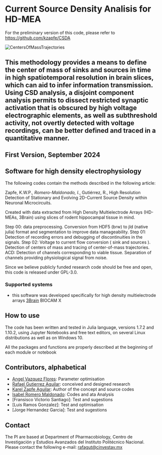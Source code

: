 # Current Source Density Analisis for HD-MEA

For the preliminary version of this code, please refer to https://github.com/kzapfe/CSDA


![CentersOfMassTrajectories](https://github.com/LBitn/Hippocampus-HDMEA-CSDA/blob/main/CentersOfMassTrajectories.gif)

This methodology provides a means to define the center of mass of sinks and sources in time in high spatiotemporal resolution in brain slices, which can aid to infer information transmission.
Using CSD analysis, a disjoint component analysis permits to dissect restricted synaptic activation that is obscured by high voltage electrographic elements, as well as subthreshold activity, not overtly detected with voltage recordings, can be better defined and traced in a quantitative manner.
---
**First Version, September 2024**
---

## Software for high density electrophysiology

The following codes contain the methods described in the following article:

Zapfe, K.W.P.*, Romero-Maldonado, I.*, Gutiérrez, R., High Resolution Detection of Stationary and Evolving 2D-Current Source Density within Neuronal Microcircuits.

Created with data extracted from High Density Multielectrode Arrays (HD-MEAs, 3Brain) using slices of rodent hippocampal tissue in mind.

Step 00: data preprocessing. Conversion from HDF5 (brw) to jld (native julia) format and segmentation to improve data manageability.
Step 01: Detection of recording errors and debugging of discontinuities in the signals.
Step 02: Voltage to current flow conversion ( sink and sources ). Detection of centers of mass and tracing of center-of-mass trajectories.
ACD: Detection of channels corresponding to viable tissue. Separation of channels providing physiological signal from noise.


Since we believe publicly funded research code should be free and open, this code is released under GPL-3.0.

### Supported systems <a name="systems"></a>

- this software was developed specifically for high density multielectrode arrays [3Brain](http://3brain.com/) BIOCAM X

## How to use <a name="quickstart"></a>

The code has been written and tested in Julia language, versions 1.7.2 and 1.10.2, using Jupyter Notebooks and free text editors, on several Linux distributions as well as on Windows 10.

All the packages and functions are properly described at the beginning of each module or notebook

## Contributors, alphabetical <a name="people"></a>

- [Angel Vazquez Flores](https://github.com/Angeldk16): Parameter optimisation
- [Rafael Gutierrez Aguilar](rafagut@cinvestav.mx): conceived and designed research
- [Karel Zapfe Aguilar](https://github.com/kzapfe): Author of the concept and source codes
- [Isabel Romero Maldonado](https://github.com/LBitn): Codes and ata Analysis
- [Fransisco Victorio Santiago]: Test and sugestions
- [Luis Ramos Gonzalez]: Test and optimisation
- [Jorge Hernandez Garcia]: Test and sugestions
## Contact <a name="contact"></a>

The PI are based at Department of Pharmacobiology, Centro de Investigación y Estudios Avanzados del Instituto Politécnico Nacional. Please contact the following e-mail:
rafagut@cinvestav.mx
